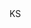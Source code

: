 <?xml version="1.0" encoding="UTF-8"?>
<CustomMetadata xmlns="http://soap.sforce.com/2006/04/metadata">
    <label>KS</label>
</CustomMetadata>
